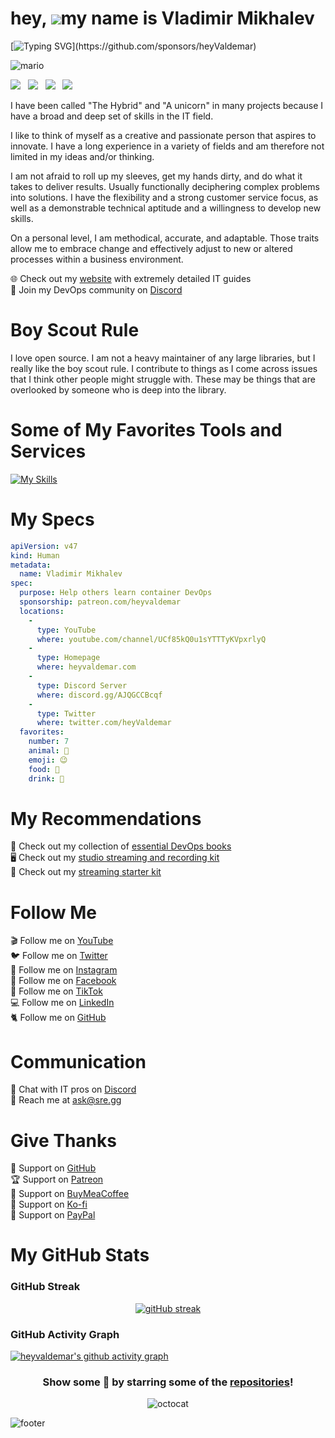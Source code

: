 hey, ![](https://user-images.githubusercontent.com/18350557/176309783-0785949b-9127-417c-8b55-ab5a4333674e.gif)my name is Vladimir Mikhalev
=========================================================================================================================================

[![Typing SVG](https://readme-typing-svg.demolab.com?font=Fira+Code&duration=5000&pause=1000&color=9046FF&width=435&lines=But+my+friends+call+me+Valdemar.)](https://github.com/sponsors/heyValdemar)

![mario](https://user-images.githubusercontent.com/10498744/210012254-234538ff-d198-48aa-8964-37e6fd45d227.gif)

<a href="https://www.twitter.com/heyValdemar" rel="noreferrer"><img src="https://img.shields.io/twitter/follow/heyValdemar?logo=twitterx&style=for-the-badge&color=9046FF&labelColor=9046FF&label=TWITTER+FOLOWERS"></a>
&nbsp;
<a href="https://www.github.com/heyValdemar" rel="noreferrer"><img src="https://img.shields.io/github/followers/heyValdemar?logo=githubx&style=for-the-badge&color=9046FF&labelColor=9046FF&label=GITHUB+FOLOWERS"></a>
&nbsp;
<a href="https://www.youtube.com/channel/UCf85kQ0u1sYTTTyKVpxrlyQ?sub_confirmation=1" rel="noreferrer"><img src="https://img.shields.io/youtube/channel/subscribers/UCf85kQ0u1sYTTTyKVpxrlyQ?logo=youtubex&style=for-the-badge&color=9046FF&labelColor=9046FF&label=YOUTUBE+FOLOWERS"></a>
&nbsp;
<a href="https://www.youtube.com/channel/UCf85kQ0u1sYTTTyKVpxrlyQ?sub_confirmation=1" rel="noreferrer"><img src="https://img.shields.io/youtube/channel/views/UCf85kQ0u1sYTTTyKVpxrlyQ?logo=youtubex&style=for-the-badge&color=9046FF&labelColor=9046FF&label=YOUTUBE+VIEWS"></a>
&nbsp;

I have been called "The Hybrid" and "A unicorn" in many projects because I have a broad and deep set of skills in the IT field.

I like to think of myself as a creative and passionate person that aspires to innovate. I have a long experience in a variety of fields and am therefore not limited in my ideas and/or thinking. 

I am not afraid to roll up my sleeves, get my hands dirty, and do what it takes to deliver results. Usually functionally deciphering complex problems into solutions. I have the flexibility and a strong customer service focus, as well as a demonstrable technical aptitude and a willingness to develop new skills.

On a personal level, I am methodical, accurate, and adaptable. Those traits allow me to embrace change and effectively adjust to new or altered processes within a business environment.

🌐 Check out my [website](https://www.heyvaldemar.com/) with extremely detailed IT guides\
💬 Join my DevOps community on [Discord](https://discord.gg/AJQGCCBcqf)

# Boy Scout Rule

I love open source. I am not a heavy maintainer of any large libraries, but I really like the boy scout rule. I contribute to things as I come across issues that I think other people might struggle with. These may be things that are overlooked by someone who is deep into the library.

# Some of My Favorites Tools and Services

[![My Skills](https://skillicons.dev/icons?i=linux,raspberrypi,md,bash,powershell,ansible,py,go,nodejs,aws,azure,gcp,netlify,docker,kubernetes,openshift,openstack,dynamodb,mongodb,redis,postgres,mysql,github,gitlab,grafana,prometheus,jenkins,maven,nginx,prisma,figma,html,css,wordpress,gatsby,ps,pr,ae,unity,unreal,androidstudio,vim,neovim,atom,vscode)](https://github.com/heyValdemar)

# My Specs

```yaml
apiVersion: v47
kind: Human
metadata:
  name: Vladimir Mikhalev
spec:
  purpose: Help others learn container DevOps
  sponsorship: patreon.com/heyvaldemar
  locations:
    - 
      type: YouTube
      where: youtube.com/channel/UCf85kQ0u1sYTTTyKVpxrlyQ
    - 
      type: Homepage
      where: heyvaldemar.com
    - 
      type: Discord Server
      where: discord.gg/AJQGCCBcqf
    -
      type: Twitter
      where: twitter.com/heyValdemar
  favorites:
    number: 7
    animal: 🐶
    emoji: 😉
    food: 🍕
    drink: 🍹
```

# My Recommendations
📕 Check out my collection of [essential DevOps books](https://kit.co/heyValdemar/essential-devops-books)\
🖥️ Check out my [studio streaming and recording kit](https://kit.co/heyValdemar/my-studio-streaming-and-recording-kit)\
📡 Check out my [streaming starter kit](https://kit.co/heyValdemar/streaming-starter-kit)

# Follow Me
🎬 Follow me on [YouTube](https://www.youtube.com/channel/UCf85kQ0u1sYTTTyKVpxrlyQ?sub_confirmation=1)\
🐦 Follow me on [Twitter](https://twitter.com/heyValdemar)\
🎨 Follow me on [Instagram](https://www.instagram.com/heyvaldemar/)\
🎸 Follow me on [Facebook](https://www.facebook.com/heyValdemarFB/)\
🎥 Follow me on [TikTok](https://www.tiktok.com/@heyvaldemar)\
💻 Follow me on [LinkedIn](https://www.linkedin.com/in/heyvaldemar/)\
🐈 Follow me on [GitHub](https://github.com/heyvaldemar)

# Communication
👾 Chat with IT pros on [Discord](https://discord.gg/AJQGCCBcqf)\
📧 Reach me at ask@sre.gg

# Give Thanks
💎 Support on [GitHub](https://github.com/sponsors/heyValdemar)\
🏆 Support on [Patreon](https://www.patreon.com/heyValdemar)\
🥤 Support on [BuyMeaCoffee](https://www.buymeacoffee.com/heyValdemar)\
🍪 Support on [Ko-fi](https://ko-fi.com/heyValdemar)\
💖 Support on [PayPal](https://www.paypal.com/paypalme/heyValdemarCOM)

# My GitHub Stats

### GitHub Streak
<div align="center">

[![gitHub streak](https://github-readme-streak-stats.herokuapp.com?user=heyValdemar&hide_border=true&date_format=M%20j%5B%2C%20Y%5D&background=DD272700&stroke=9046FF&ring=9046FF&fire=9046FF&currStreakNum=9046FF&sideNums=9046FF&currStreakLabel=9046FF&sideLabels=9046FF&dates=9046FF)](https://github.com/heyvaldemar)

</div>

### GitHub Activity Graph
[![heyvaldemar's github activity graph](https://github-readme-activity-graph.cyclic.app/graph?username=heyvaldemar&color=a855f7&line=9046FF&hide_title=true&hide_border=true&theme=github-compact&point=9046FF)](https://github.com/heyvaldemar)

<div align="center">

### Show some 💜 by starring some of the [repositories](https://github.com/heyValdemar?tab=repositories)!

![octocat](https://user-images.githubusercontent.com/10498744/210113490-e2fad07f-4488-4da8-a656-b9abbdd8cb26.gif)

</div>

![footer](https://user-images.githubusercontent.com/10498744/210157572-1fca0242-8af2-46a6-bfa3-666ffd40ebde.svg)
